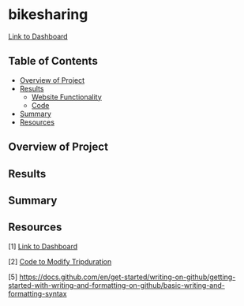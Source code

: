 # bikesharing

[Link to Dashboard](https://public.tableau.com/app/profile/tamara.espinosa/viz/CitiBike-Challenge14/BikeSharingAnalysis?publish=yes)



## Table of Contents
- [Overview of Project](#OverviewProject)
- [Results](#Results)
  * [Website Functionality](#Website)
  * [Code](#Code)
- [Summary](#Summary)
- [Resources](#Resources)

## <a name="OverviewProject"></a>Overview of Project


## <a name="Results"></a>Results



## <a name="Summary"></a> Summary



## <a name="Resources"></a>Resources

<a name="1">[1]</a> [Link to Dashboard](https://public.tableau.com/app/profile/tamara.espinosa/viz/CitiBike-Challenge14/BikeSharingAnalysis?publish=yes)

<a name="2">[2]</a> [Code to Modify Tripduration](https://github.com/tamiespinosa/bikesharing/blob/db5b8c6f964e7fe27c20b484120a442adec24f2c/NYC_CitiBike_Challenge.ipynb)



[5] https://docs.github.com/en/get-started/writing-on-github/getting-started-with-writing-and-formatting-on-github/basic-writing-and-formatting-syntax
